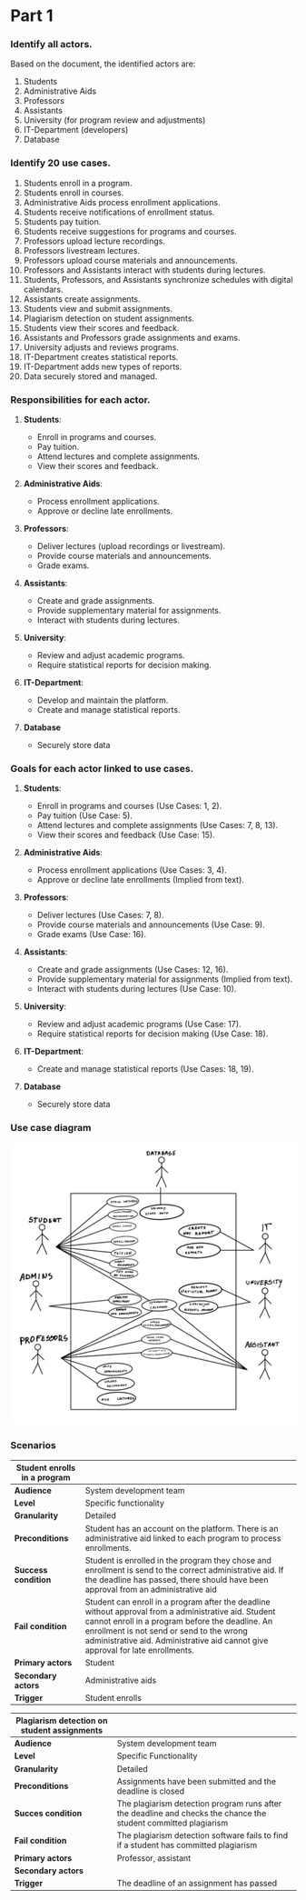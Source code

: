 # Part 1

### Identify all actors.

Based on the document, the identified actors are:
1. Students
2. Administrative Aids
3. Professors
4. Assistants
5. University (for program review and adjustments)
6. IT-Department (developers)
7. Database

### Identify 20 use cases.
1. Students enroll in a program.
2. Students enroll in courses.
3. Administrative Aids process enrollment applications.
4. Students receive notifications of enrollment status.
5. Students pay tuition.
6. Students receive suggestions for programs and courses.
7. Professors upload lecture recordings.
8. Professors livestream lectures.
9. Professors upload course materials and announcements.
10. Professors and Assistants interact with students during lectures.
11. Students, Professors, and Assistants synchronize schedules with digital calendars.
12. Assistants create assignments.
13. Students view and submit assignments.
14. Plagiarism detection on student assignments.
15. Students view their scores and feedback.
16. Assistants and Professors grade assignments and exams.
17. University adjusts and reviews programs.
18. IT-Department creates statistical reports.
19. IT-Department adds new types of reports.
20. Data securely stored and managed.

### Responsibilities for each actor.
1. **Students**: 
   - Enroll in programs and courses.
   - Pay tuition.
   - Attend lectures and complete assignments.
   - View their scores and feedback.
   
2. **Administrative Aids**:
   - Process enrollment applications.
   - Approve or decline late enrollments.
   
3. **Professors**:
   - Deliver lectures (upload recordings or livestream).
   - Provide course materials and announcements.
   - Grade exams.
   
4. **Assistants**:
   - Create and grade assignments.
   - Provide supplementary material for assignments.
   - Interact with students during lectures.
   
5. **University**:
   - Review and adjust academic programs.
   - Require statistical reports for decision making.
   
6. **IT-Department**:
   - Develop and maintain the platform.
   - Create and manage statistical reports.
     
7. **Database**
   - Securely store data

### Goals for each actor linked to use cases.
1. **Students**:
   - Enroll in programs and courses (Use Cases: 1, 2).
   - Pay tuition (Use Case: 5).
   - Attend lectures and complete assignments (Use Cases: 7, 8, 13).
   - View their scores and feedback (Use Case: 15).
   
2. **Administrative Aids**:
   - Process enrollment applications (Use Cases: 3, 4).
   - Approve or decline late enrollments (Implied from text).
   
3. **Professors**:
   - Deliver lectures (Use Cases: 7, 8).
   - Provide course materials and announcements (Use Case: 9).
   - Grade exams (Use Case: 16).
   
4. **Assistants**:
   - Create and grade assignments (Use Cases: 12, 16).
   - Provide supplementary material for assignments (Implied from text).
   - Interact with students during lectures (Use Case: 10).
   
5. **University**:
   - Review and adjust academic programs (Use Case: 17).
   - Require statistical reports for decision making (Use Case: 18).
   
6. **IT-Department**:
   - Create and manage statistical reports (Use Cases: 18, 19).

7. **Database**
   - Securely store data

### Use case diagram
![Diagram](IMG_0325.jpg)

### Scenarios
| Student enrolls in a program |  |
| --- | --- |
| **Audience** | System development team |
| **Level** | Specific functionality |
| **Granularity** | Detailed |
| **Preconditions** | Student has an account on the platform. There is an administrative aid linked to each program to process enrollments. |
| **Success condition** | Student is enrolled in the program they chose and enrollment is send to the correct administrative aid. If the deadline has passed, there should have been approval from an administrative aid |
| **Fail condition** | Student can enroll in a program after the deadline without approval from a administrative aid. Student cannot enroll in a program before the deadline. An enrollment is not send or send to the wrong administrative aid. Administrative aid cannot give approval for late enrollments. |
| **Primary actors** | Student |
| **Secondary actors** | Administrative aids |
| **Trigger** | Student enrolls |


| **Plagiarism detection on student assignments** ||
| --- | --- |
| **Audience** | System development team |
| **Level** | Specific Functionality |
| **Granularity** | Detailed |
| **Preconditions** | Assignments have been submitted and the deadline is closed |
| **Succes condition** | The plagiarism detection program runs after the deadline and checks the chance the student committed plagiarism|
| **Fail condition** | The plagiarism detection software fails to find if a student has committed plagiarism |
| **Primary actors** | Professor, assistant |
| **Secondary actors** | |
| **Trigger** |The deadline of an assignment has passed |
